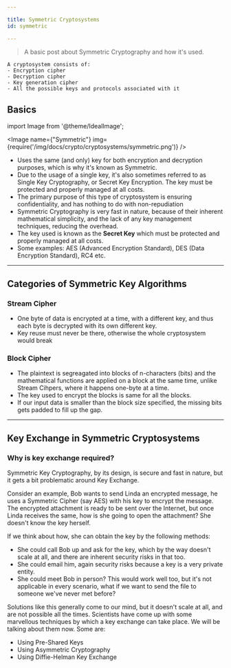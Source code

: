 ```yaml
---

title: Symmetric Cryptosystems
id: symmetric

---
```


> A basic post about Symmetric Cryptography and how it's used.

```
A cryptosystem consists of:
- Encryption cipher
- Decryption cipher
- Key generation cipher
- All the possible keys and protocols associated with it
```

## Basics

import Image from '@theme/IdealImage';

<Image name={"Symmetric"} img={require('/img/docs/crypto/cryptosystems/symmetric.png')} />


- Uses the same (and only) key for both encryption and decryption purposes, which is why it's known as Symmetric.
- Due to the usage of a single key, it's also sometimes referred to as Single Key Cryptography, or Secret Key Encryption. The key must be protected and properly managed at all costs.
- The primary purpose of this type of cryptosystem is ensuring confidentiality, and has nothing to do with non-repudiation
- Symmetric Cryptography is very fast in nature, because of their inherent mathematical simplicity, and the lack of any key management techniques, reducing the overhead.
- The key used is known as the **Secret Key** which must be protected and properly managed at all costs.
- Some examples: AES (Advanced Encryption Standard), DES (Data Encryption Standard), RC4 etc.

---

## Categories of Symmetric Key Algorithms

### Stream Cipher

- One byte of data is encrypted at a time, with a different key, and thus each byte is decrypted with its own different key.
- Key reuse must never be there, otherwise the whole cryptosystem would break

### Block Cipher

- The plaintext is segreagated into blocks of n-characters (bits) and the mathematical functions are applied on a block at the same time, unlike Stream Cihpers, where it happens one-byte at a time.
- The key used to encrypt the blocks is same for all the blocks.
- If our input data is smaller than the block size specified, the missing bits gets padded to fill up the gap.

---

## Key Exchange in Symmetric Cryptosystems

### Why is key exchange required?

Symmetric Key Cryptography, by its design, is secure and fast in nature, but it gets a bit problematic around Key Exchange.

Consider an example, Bob wants to send Linda an encrypted message, he uses a Symmetric Cipher (say AES) with his key to encrypt the message. The encrypted attachment is ready to be sent over the Internet, but once Linda receives the same, how is she going to open the attachment? She doesn't know the key herself. 

If we think about how, she can obtain the key by the following methods:
- She could call Bob up and ask for the key, which by the way doesn't scale at all, and there are inherent security risks in that too.
- She could email him, again security risks because a key is a very private entity.
- She could meet Bob in person? This would work well too, but it's not applicable in every scenario, what if we want to send the file to someone we've never met before?

Solutions like this generally come to our mind, but it doesn't scale at all, and are not possible all the times. Scientists have come up with some marvellous techniques by which a key exchange can take place. We will be talking about them now. Some are:
- Using Pre-Shared Keys 
- Using Asymmetric Cryptography
- Using Diffie-Helman Key Exchange

